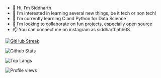 - 👋 Hi, I’m Siddharth
- 👀 I’m interested in learning several new things, be it tech or non tech!
- 🌱 I’m currently learning C and Python for Data Science
- 💞️ I’m looking to collaborate on fun projects, especially open source
- 📫 You can connect me on instagram as siddharthhhh08


[![GitHub Streak](https://github-readme-streak-stats.herokuapp.com?user=why-sid&theme=nightowl&date_format=M%20j%5B%2C%20Y%5D)](https://git.io/streak-stats)

![Github Stats](https://github-readme-stats.vercel.app/api?username=why-sid&count_private=true&show_icons=true&include_all_commits=true)


![Top Langs](https://github-readme-stats.vercel.app/api/top-langs/?username=why-sid&hide=TeX&layout=compact)


![Profile views](https://gpvc.arturio.dev/why-sid)

<!---
why-sid/why-sid is a ✨ special ✨ repository because its `README.md` (this file) appears on your GitHub profile.
You can click the Preview link to take a look at your changes.
--->
